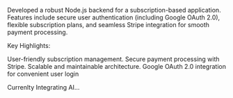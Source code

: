 Developed a robust Node.js backend for a subscription-based application. Features include secure user authentication (including Google OAuth 2.0), flexible subscription plans, and seamless Stripe integration for smooth payment processing.

Key Highlights:

User-friendly subscription management.
Secure payment processing with Stripe.
Scalable and maintainable architecture.
Google OAuth 2.0 integration for convenient user login

Currenlty Integrating AI...
